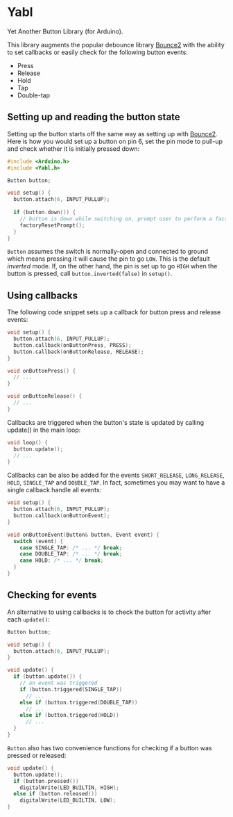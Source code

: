 # Yabl
Yet Another Button Library (for Arduino).

This library augments the popular debounce library [Bounce2](https://github.com/thomasfredericks/Bounce2) with the ability to set callbacks or easily check for the following button events:
* Press
* Release
* Hold
* Tap
* Double-tap

## Setting up and reading the button state
Setting up the button starts off the same way as setting up with [Bounce2](https://github.com/thomasfredericks/Bounce2). Here is how you would set up a button on pin 6, set the pin mode to pull-up and check whether it is initially pressed down:
```c++
#include <Arduino.h>
#include <Yabl.h>

Button button;

void setup() {
  button.attach(6, INPUT_PULLUP);
  
  if (button.down()) {
    // button is down while switching on, prompt user to perform a factory reset
    factoryResetPrompt();
  }
}
```
`Button` assumes the switch is normally-open and connected to ground which means pressing it will cause the pin to go `LOW`. This is the default _inverted_ mode. If, on the other hand, the pin is set up to go `HIGH` when the button is pressed, call `button.inverted(false)` in `setup()`.

## Using callbacks
The following code snippet sets up a callback for button press and release events:
```c++
void setup() {
  button.attach(6, INPUT_PULLUP);
  button.callback(onButtonPress, PRESS);
  button.callback(onButtonRelease, RELEASE);
}

void onButtonPress() {
  // ...
}

void onButtonRelease() {
  // ...
}
```
Callbacks are triggered when the button's state is updated by calling update() in the main loop:
```c++
void loop() {
  button.update();
  // ...
}
```
Callbacks can be also be added for the events `SHORT_RELEASE`, `LONG_RELEASE`, `HOLD`, `SINGLE_TAP` and `DOUBLE_TAP`. In fact, sometimes you may want to have a single callback handle all events:
```c++
void setup() {
  button.attach(6, INPUT_PULLUP);
  button.callback(onButtonEvent);
}

void onButtonEvent(Button& button, Event event) {
  switch (event) {
    case SINGLE_TAP: /* ... */ break;
    case DOUBLE_TAP: /* ... */ break;
    case HOLD: /* ... */ break;
  }
}
```

## Checking for events
An alternative to using callbacks is to check the button for activity after each `update()`:
```c++
Button button;

void setup() {
  button.attach(6, INPUT_PULLUP);
}

void update() {
  if (button.update()) {
    // an event was triggered
    if (button.triggered(SINGLE_TAP))
      // ...
    else if (button.triggered(DOUBLE_TAP))
      // ...
    else if (button.triggered(HOLD))
      // ...
  }
}
```
`Button` also has two convenience functions for checking if a button was pressed or released:
```c++
void update() {
  button.update();
  if (button.pressed())
    digitalWrite(LED_BUILTIN, HIGH);
  else if (button.released())
    digitalWrite(LED_BUILTIN, LOW);
}
```
